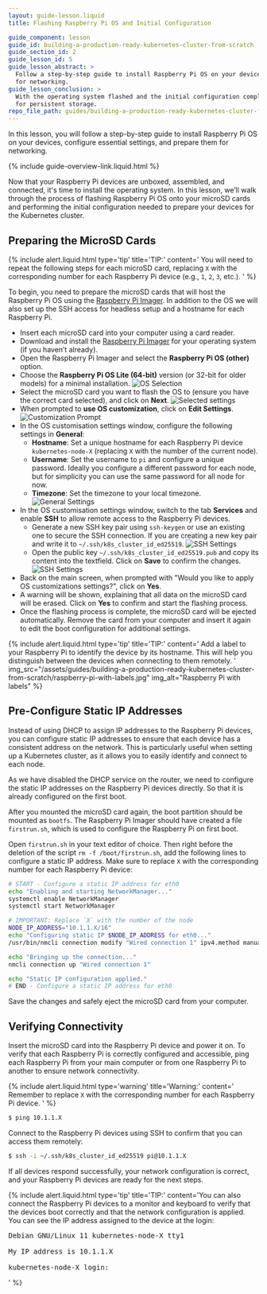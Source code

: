 ```yaml
---
layout: guide-lesson.liquid
title: Flashing Raspberry Pi OS and Initial Configuration

guide_component: lesson
guide_id: building-a-production-ready-kubernetes-cluster-from-scratch
guide_section_id: 2
guide_lesson_id: 5
guide_lesson_abstract: >
  Follow a step-by-step guide to install Raspberry Pi OS on your devices, configure essential settings, and prepare them
  for networking.
guide_lesson_conclusion: >
  With the operating system flashed and the initial configuration complete, you are now ready to set up the NVMe SSDs
  for persistent storage.
repo_file_path: guides/building-a-production-ready-kubernetes-cluster-from-scratch/lesson-5.md
---
```


In this lesson, you will follow a step-by-step guide to install Raspberry Pi OS on your devices, configure essential
settings, and prepare them for networking.

{% include guide-overview-link.liquid.html %}

Now that your Raspberry Pi devices are unboxed, assembled, and connected, it's time to install the operating system. In
this lesson, we’ll walk through the process of flashing Raspberry Pi OS onto your microSD cards and performing the
initial configuration needed to prepare your devices for the Kubernetes cluster.

## Preparing the MicroSD Cards

{% include alert.liquid.html type='tip' title='TIP:' content='
You will need to repeat the following steps for each microSD card, replacing <code>X</code> with the corresponding
number for each Raspberry Pi device (e.g., <code>1</code>, <code>2</code>, <code>3</code>, etc.).
' %}

To begin, you need to prepare the microSD cards that will host the Raspberry Pi OS using the
[Raspberry Pi Imager](https://www.raspberrypi.com/software/). In addition to the OS we will also set up the SSH access
for headless setup and a hostname for each Raspberry Pi.

- Insert each microSD card into your computer using a card reader.
- Download and install the [Raspberry Pi Imager](https://www.raspberrypi.com/software/) for your operating system (if
  you haven’t already).
- Open the Raspberry Pi Imager and select the **Raspberry Pi OS (other)** option.
- Choose the **Raspberry Pi OS Lite (64-bit)** version (or 32-bit for older models) for a minimal installation.
  ![OS Selection](/assets/guides/building-a-production-ready-kubernetes-cluster-from-scratch/raspberry-pi-imager-1.png)
- Select the microSD card you want to flash the OS to (ensure you have the correct card selected), and click on
  **Next**.
  ![Selected settings](/assets/guides/building-a-production-ready-kubernetes-cluster-from-scratch/raspberry-pi-imager-2.png)
- When prompted to **use OS customization**, click on **Edit Settings**.
  ![Customization Prompt](/assets/guides/building-a-production-ready-kubernetes-cluster-from-scratch/raspberry-pi-imager-3.png)
- In the OS customisation settings window, configure the following settings in **General**:
  - **Hostname**: Set a unique hostname for each Raspberry Pi device `kubernetes-node-X` (replacing `X` with the number
    of the current node).
  - **Username**: Set the username to `pi` and configure a unique password. Ideally you configure a different password
    for each node, but for simplicity you can use the same password for all node for now.
  - **Timezone**: Set the timezone to your local timezone.
    ![General Settings](/assets/guides/building-a-production-ready-kubernetes-cluster-from-scratch/raspberry-pi-imager-4.png)
- In the OS customisation settings window, switch to the tab **Services** and enable **SSH** to allow remote access to
  the Raspberry Pi devices.
  - Generate a new SSH key pair using `ssh-keygen` or use an existing one to secure the SSH connection. If you are
    creating a new key pair and write it to `~/.ssh/k8s_cluster_id_ed25519`.
    ![SSH Settings](/assets/guides/building-a-production-ready-kubernetes-cluster-from-scratch/raspberry-pi-imager-5.png)
  - Open the public key `~/.ssh/k8s_cluster_id_ed25519.pub` and copy its content into the textfield. Click on **Save**
    to confirm the changes.
    ![SSH Settings](/assets/guides/building-a-production-ready-kubernetes-cluster-from-scratch/raspberry-pi-imager-6.png)
- Back on the main screen, when prompted with "Would you like to apply OS customizations settings?", click on **Yes**.
- A warning will be shown, explaining that all data on the microSD card will be erased. Click on **Yes** to confirm and
  start the flashing process.
- Once the flashing process is complete, the microSD card will be ejected automatically. Remove the card from your
  computer and insert it again to edit the boot configuration for additional settings.

{% include alert.liquid.html type='tip' title='TIP:' content='
Add a label to your Raspberry Pi to identify the device by its hostname.
This will help you distinguish between the devices when connecting to them remotely.
'
img_src="/assets/guides/building-a-production-ready-kubernetes-cluster-from-scratch/raspberry-pi-with-labels.jpg"
img_alt="Raspberry Pi with labels" %}

## Pre-Configure Static IP Addresses

Instead of using DHCP to assign IP addresses to the Raspberry Pi devices, you can configure static IP addresses to
ensure that each device has a consistent address on the network. This is particularly useful when setting up a
Kubernetes cluster, as it allows you to easily identify and connect to each node.

As we have disabled the DHCP service on the router, we need to configure the static IP addresses on the Raspberry Pi
devices directly. So that it is already configured on the first boot.

After you mounted the microSD card again, the boot partition should be mounted as `bootfs`. The Raspberry Pi Imager
should have created a file `firstrun.sh`, which is used to configure the Raspberry Pi on first boot.

Open `firstrun.sh` in your text editor of choice. Then right before the deletion of the script
`rm -f /boot/firstrun.sh`, add the following lines to configure a static IP address. Make sure to replace `X` with the
corresponding number for each Raspberry Pi device:

```bash
# START - Configure a static IP address for eth0
echo "Enabling and starting NetworkManager..."
systemctl enable NetworkManager
systemctl start NetworkManager

# IMPORTANT: Replace `X` with the number of the node
NODE_IP_ADDRESS="10.1.1.X/16"
echo "Configuring static IP $NODE_IP_ADDRESS for eth0..."
/usr/bin/nmcli connection modify "Wired connection 1" ipv4.method manual ipv4.addresses $NODE_IP_ADDRESS ipv4.gateway "10.1.0.1" ipv4.dns "10.1.0.1" autoconnect yes

echo "Bringing up the connection..."
nmcli connection up "Wired connection 1"

echo "Static IP configuration applied."
# END - Configure a static IP address for eth0
```

Save the changes and safely eject the microSD card from your computer.

## Verifying Connectivity

Insert the microSD card into the Raspberry Pi device and power it on. To verify that each Raspberry Pi is correctly
configured and accessible, ping each Raspberry Pi from your main computer or from one Raspberry Pi to another to ensure
network connectivity.

{% include alert.liquid.html type='warning' title='Warning:' content='
Remember to replace <code>X</code> with the corresponding number for each Raspberry Pi device.
' %}

```bash
$ ping 10.1.1.X
```

Connect to the Raspberry Pi devices using SSH to confirm that you can access them remotely:

```bash
$ ssh -i ~/.ssh/k8s_cluster_id_ed25519 pi@10.1.1.X
```

If all devices respond successfully, your network configuration is correct, and your Raspberry Pi devices are ready for
the next steps.

{% include alert.liquid.html type='tip' title='TIP:' content='You can also connect the Raspberry Pi devices to a monitor
and keyboard to verify that the devices boot correctly and that the network configuration is applied. You can see the IP
address assigned to the device at the login:

<pre>
Debian GNU/Linux 11 kubernetes-node-X tty1

My IP address is 10.1.1.X

kubernetes-node-X login:
</pre>

' %}
